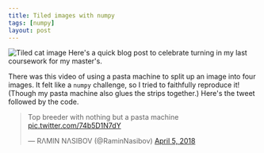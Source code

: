 ```yaml
---
title: Tiled images with numpy
tags: [numpy]
layout: post
---
```


![Tiled cat image](/assets/2018-04-08-lizzy.png)
Here's a quick blog post to celebrate turning in my last coursework for my master's.

There was this video of using a pasta machine to split up an image into four images. It felt like a `numpy` challenge, so I tried to faithfully reproduce it! (Though my pasta machine also glues the strips together.) Here's the tweet followed by the code.

<blockquote class="twitter-tweet" data-lang="en"><p lang="en" dir="ltr">Top breeder with nothing but a pasta machine <a href="https://t.co/74b5D1N7dY">pic.twitter.com/74b5D1N7dY</a></p>&mdash; RΛMIN NΛSIBOV (@RaminNasibov) <a href="https://twitter.com/RaminNasibov/status/981834971403911168?ref_src=twsrc%5Etfw">April 5, 2018</a></blockquote> <script async src="https://platform.twitter.com/widgets.js" charset="utf-8"></script>


<script src="https://gist.github.com/jessstringham/b2fe92a7f1412f00443b0fb124f08bd9.js"></script>
